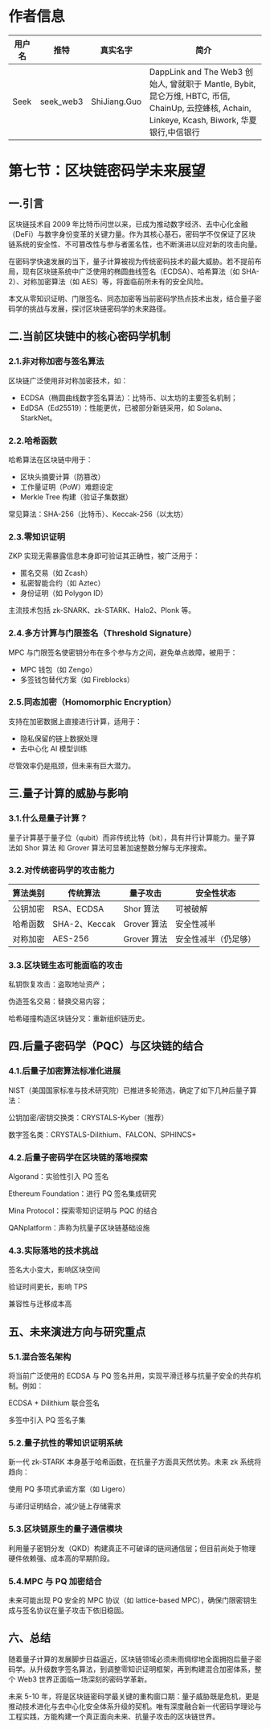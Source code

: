 # 作者信息

| 用户名 | 推特 | 真实名字 | 简介 |
|--------|---------|------|--------|
| Seek | seek_web3 | ShiJiang.Guo | DappLink and The Web3 创始人, 曾就职于 Mantle, Bybit, 昆仑万维, HBTC, 币信, ChainUp, 云控蜂核, Achain, Linkeye, Kcash, Biwork, 华夏银行,中信银行|

# 第七节：区块链密码学未来展望

## 一.引言

区块链技术自 2009 年比特币问世以来，已成为推动数字经济、去中心化金融（DeFi）与数字身份变革的关键力量。作为其核心基石，密码学不仅保证了区块链系统的安全性、不可篡改性与参与者匿名性，也不断演进以应对新的攻击向量。

在密码学快速发展的当下，量子计算被视为传统密码技术的最大威胁。若不提前布局，现有区块链系统中广泛使用的椭圆曲线签名（ECDSA）、哈希算法（如 SHA-2）、对称加密算法（如 AES）等，将面临前所未有的安全风险。

本文从零知识证明、门限签名、同态加密等当前密码学热点技术出发，结合量子密码学的挑战与发展，探讨区块链密码学的未来路径。

## 二.当前区块链中的核心密码学机制

### 2.1.非对称加密与签名算法

区块链广泛使用非对称加密技术，如：

- ECDSA（椭圆曲线数字签名算法）：比特币、以太坊的主要签名机制；
- EdDSA（Ed25519）：性能更优，已被部分新链采用，如 Solana、StarkNet。

### 2.2.哈希函数

哈希算法在区块链中用于：

- 区块头摘要计算（防篡改）
- 工作量证明（PoW）难题设定
- Merkle Tree 构建（验证子集数据）

常见算法：SHA-256（比特币）、Keccak-256（以太坊）

### 2.3.零知识证明

ZKP 实现无需暴露信息本身即可验证其正确性，被广泛用于：

- 匿名交易（如 Zcash）
- 私密智能合约（如 Aztec）
- 身份证明（如 Polygon ID）

主流技术包括 zk-SNARK、zk-STARK、Halo2、Plonk 等。

### 2.4.多方计算与门限签名（Threshold Signature）

MPC 与门限签名使密钥分布在多个参与方之间，避免单点故障，被用于：

- MPC 钱包（如 Zengo）
- 多签钱包替代方案（如 Fireblocks）

### 2.5.同态加密（Homomorphic Encryption）

支持在加密数据上直接进行计算，适用于：

-  隐私保留的链上数据处理
- 去中心化 AI 模型训练

尽管效率仍是瓶颈，但未来有巨大潜力。

## 三.量子计算的威胁与影响

### 3.1.什么是量子计算？

量子计算基于量子位（qubit）而非传统比特（bit），具有并行计算能力。量子算法如 Shor 算法 和 Grover 算法可显著加速整数分解与无序搜索。

### 3.2.对传统密码学的攻击能力

| 算法类别 | 传统算法       | 量子攻击    | 安全性状态         |
|----------|----------------|-------------|--------------------|
| 公钥加密 | RSA、ECDSA     | Shor 算法   | 可被破解           |
| 哈希函数 | SHA-2、Keccak  | Grover 算法 | 安全性减半         |
| 对称加密 | AES-256        | Grover 算法 | 安全性减半（仍足够） |

### 3.3.区块链生态可能面临的攻击

私钥恢复攻击：盗取地址资产；

伪造签名交易：替换交易内容；

哈希碰撞构造区块链分叉：重新组织链历史。

## 四.后量子密码学（PQC）与区块链的结合

### 4.1.后量子加密算法标准化进展

NIST（美国国家标准与技术研究院）已推进多轮筛选，确定了如下几种后量子算法：

公钥加密/密钥交换类：CRYSTALS-Kyber（推荐）

数字签名类：CRYSTALS-Dilithium、FALCON、SPHINCS+

### 4.2.后量子密码学在区块链的落地探索

Algorand：实验性引入 PQ 签名

Ethereum Foundation：进行 PQ 签名集成研究

Mina Protocol：探索零知识证明与 PQC 的结合

QANplatform：声称为抗量子区块链基础设施

### 4.3.实际落地的技术挑战

签名大小变大，影响区块空间

验证时间更长，影响 TPS

兼容性与迁移成本高

## 五、未来演进方向与研究重点

### 5.1.混合签名架构

将当前广泛使用的 ECDSA 与 PQ 签名并用，实现平滑迁移与抗量子安全的共存机制。例如：

ECDSA + Dilithium 联合签名

多签中引入 PQ 签名子集

### 5.2.量子抗性的零知识证明系统

新一代 zk-STARK 本身基于哈希函数，在抗量子方面具天然优势。未来 zk 系统将趋向：

使用 PQ 多项式承诺方案（如 Ligero）

与递归证明结合，减少链上存储需求

### 5.3.区块链原生的量子通信模块

利用量子密钥分发（QKD）构建真正不可破译的链间通信层；但目前尚处于物理硬件依赖强、成本高的早期阶段。

### 5.4.MPC 与 PQ 加密结合

未来可能出现 PQ 安全的 MPC 协议（如 lattice-based MPC），确保门限密钥生成与签名协议在量子攻击下依旧稳固。

## 六、总结

随着量子计算的发展脚步日益逼近，区块链领域必须未雨绸缪地全面拥抱后量子密码学。从升级数字签名算法，到调整零知识证明框架，再到构建混合加密体系，整个 Web3 世界正面临一场深刻的密码学革新。

未来 5-10 年，将是区块链密码学最关键的重构窗口期：量子威胁既是危机，更是推动技术进化与去中心化安全体系升级的契机。唯有深度融合新一代密码学理论与工程实践，方能构建一个真正面向未来、抗量子攻击的区块链世界。

